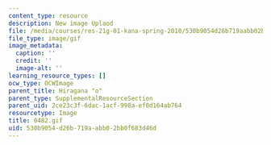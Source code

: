 ```yaml
---
content_type: resource
description: New image Uplaod
file: /media/courses/res-21g-01-kana-spring-2010/530b9054d26b719aabb02bb0f683d46d_0482.gif
file_type: image/gif
image_metadata:
  caption: ''
  credit: ''
  image-alt: ''
learning_resource_types: []
ocw_type: OCWImage
parent_title: Hiragana "o"
parent_type: SupplementalResourceSection
parent_uid: 2ce23c3f-6dac-1acf-998a-ef0d164ab764
resourcetype: Image
title: 0482.gif
uid: 530b9054-d26b-719a-abb0-2bb0f683d46d
---
```

